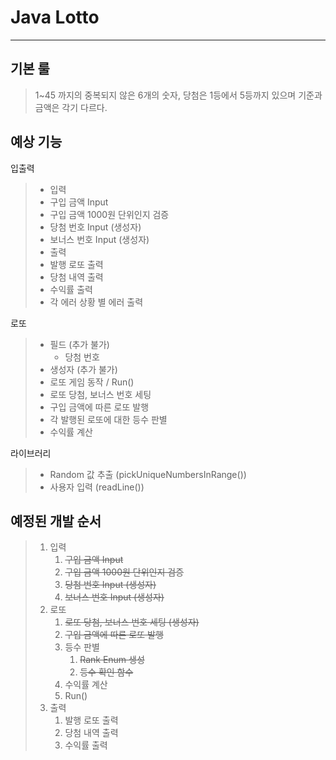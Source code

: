 Java Lotto
==========
***
기본 룰
---
> 1~45 까지의 중복되지 않은 6개의 숫자, 당첨은 1등에서 5등까지 있으며 기준과 금액은 각기 다르다.

예상 기능
---
입출력
>- 입력
>  - 구입 금액 Input
>  - 구입 금액 1000원 단위인지 검증
>  - 당첨 번호 Input (생성자)
>  - 보너스 번호 Input (생성자)
>- 출력
>  - 발행 로또 출력
>  - 당첨 내역 출력
>  - 수익률 출력
>  - 각 에러 상황 별 에러 출력

로또
> - 필드 (추가 불가)
>   - 당첨 번호
> - 생성자 (추가 불가)
> - 로또 게임 동작 / Run()
> - 로또 당첨, 보너스 번호 세팅
> - 구입 금액에 따른 로또 발행
> - 각 발행된 로또에 대한 등수 판별
> - 수익률 계산

라이브러리
> - Random 값 추출 (pickUniqueNumbersInRange())
> - 사용자 입력 (readLine())

<h2> 예정된 개발 순서 </h2>

> 1. 입력
>    1. ~~구입 금액 Input~~
>    2. ~~구입 금액 1000원 단위인지 검증~~ 
>    3. ~~당첨 번호 Input (생성자)~~
>    4. ~~보너스 번호 Input (생성자)~~
> 2. 로또
>    1. ~~로또 당첨, 보너스 번호 세팅 (생성자)~~
>    2. ~~구입 금액에 따른 로또 발행~~
>    3. 등수 판별
>       1. ~~Rank Enum 생성~~
>       2. ~~등수 확인 함수~~
>    4. 수익률 계산
>    5. Run()
> 3. 출력
>    1. 발행 로또 출력
>    2. 당첨 내역 출력
>    3. 수익률 출력

